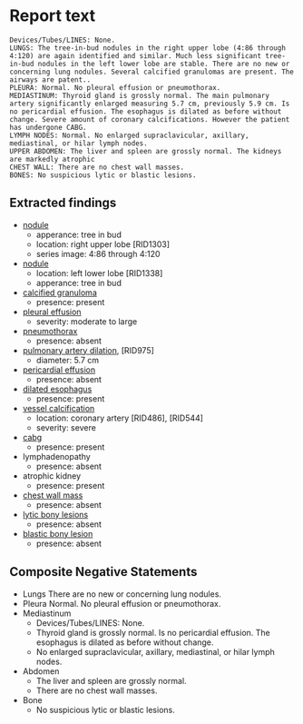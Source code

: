 # Report text

```text
Devices/Tubes/LINES: None.
LUNGS: The tree-in-bud nodules in the right upper lobe (4:86 through 4:120) are again identified and similar. Much less significant tree-in-bud nodules in the left lower lobe are stable. There are no new or concerning lung nodules. Several calcified granulomas are present. The airways are patent..
PLEURA: Normal. No pleural effusion or pneumothorax.
MEDIASTINUM: Thyroid gland is grossly normal. The main pulmonary artery significantly enlarged measuring 5.7 cm, previously 5.9 cm. Is no pericardial effusion. The esophagus is dilated as before without change. Severe amount of coronary calcifications. However the patient has undergone CABG.
LYMPH NODES: Normal. No enlarged supraclavicular, axillary, mediastinal, or hilar lymph nodes.
UPPER ABDOMEN: The liver and spleen are grossly normal. The kidneys are markedly atrophic
CHEST WALL: There are no chest wall masses.
BONES: No suspicious lytic or blastic lesions.
```

## Extracted findings

- [nodule](../../definitions/hood/pulmonary-nodule.json)
  - apperance: tree in bud
  - location: right upper lobe \[RID1303\]
  - series image: 4:86 through 4:120
- [nodule](../../definitions/hood/pulmonary-nodule.json)
  - location: left lower lobe \[RID1338\]
  - apperance: tree in bud
- [calcified granuloma](../../definitions/hood/calcified-granuloma.md)
  - presence: present
- [pleural effusion](../../definitions/hood/pleural-effusion.json)  
  - severity: moderate to large
- [pneumothorax](../../definitions/hood/pneumothorax.md)
  - presence: absent
- [pulmonary artery dilation](../../definitions/hood/pulmonary-artery-dilation.md), \[RID975\]
  - diameter: 5.7 cm
- [pericardial effusion](../../definitions/hood/pericardial-effusion.md)
  - presence: absent
- [dilated esophagus](../../definitions/hood/esophageal-dilation.md)
  - presence: present
- [vessel calcification](../../definitions/nuance/coronary_artery_calcification.json)
  - location: coronary artery \[RID486\], \[RID544\]
  - severity: severe
- [cabg](../../definitions/hood/cabg.json)
  - presence: present
- lymphadenopathy
  - presence: absent
- atrophic kidney
  - presence: present
- [chest wall mass](../../definitions/hood/chest-wall.json)  
  - presence: absent
- [lytic bony lesions](../../definitions/hood/lytic-lesion.md)
  - presence: absent
- [blastic bony lesion](../../definitions/hood/sclerotic-lesion.md)
  - presence: absent

## Composite Negative Statements

- Lungs
 There are no new or concerning lung nodules.
- Pleura
 Normal. No pleural effusion or pneumothorax.
- Mediastinum
  - Devices/Tubes/LINES: None.
  - Thyroid gland is grossly normal. Is no pericardial effusion. The esophagus is dilated as before without change.
  - No enlarged supraclavicular, axillary, mediastinal, or hilar lymph nodes.
- Abdomen
  - The liver and spleen are grossly normal.
  - There are no chest wall masses.
- Bone
  - No suspicious lytic or blastic lesions.
